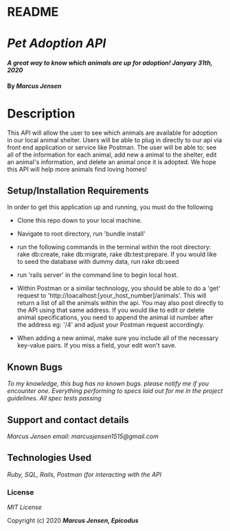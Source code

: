 # README

# _Pet Adoption API_

#### _A great way to know which animals are up for adoption! Janyary 31th, 2020_

#### By _**Marcus Jensen**_

# Description

This API will allow the user to see which animals are available for adoption in our local animal shelter. Users will be able to plug in directly to our api via front end application or service like Postman. The user will be able to: see all of the information for each animal, add new a animal to the shelter, edit an animal's information, and delete an animal once it is adopted. We hope this API will help more animals find loving homes!

## Setup/Installation Requirements

In order to get this application up and running, you must do the following  

* Clone this repo down to your local machine.

* Navigate to root directory, run 'bundle install'

* run the following commands in the terminal within the root directory: rake db:create, rake db:migrate, rake db:test:prepare. If you would like to seed the database with dummy data, run rake db:seed

* run 'rails server' in the command line to begin local host.

* Within Postman or a similar technology, you should be able to do a 'get' request to 'http://loacalhost:[your_host_number]/animals'. This will return a list of all the animals within the api. You may also post directly to the API using that same address. If you would like to edit or delete animal specifications, you need to append the animal id number after the address eg: '/4' and adjust your Postman request accordingly.

* When adding a new animal, make sure you include all of the necessary key-value pairs. If you miss a field, your edit won't save.

## Known Bugs

_To my knowledge, this bug has no known bugs. please notify me if you encounter one. Everything performing to specs laid out for me in the project guidelines. All spec tests passing_

## Support and contact details

_Marcus Jensen email: marcusjensen1515@gmail.com_

## Technologies Used

_Ruby, SQL, Rails, Postman (for interacting with the API_

### License

*MIT License*

Copyright (c) 2020 **_Marcus Jensen, Epicodus_**
